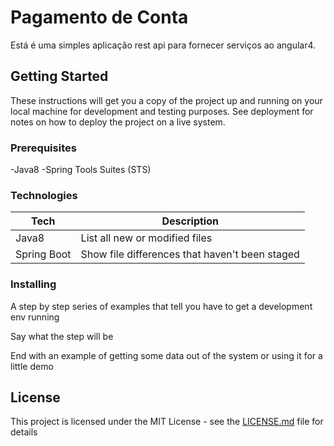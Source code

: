 # Pagamento de Conta

Está é uma simples aplicação rest api para fornecer serviços ao angular4.

## Getting Started

These instructions will get you a copy of the project up and running on your local machine for development and testing purposes. See deployment for notes on how to deploy the project on a live system.

### Prerequisites

 -Java8
 -Spring Tools Suites (STS)
 
### Technologies

| Tech | Description |
| --- | --- |
| Java8 | List all new or modified files |
| Spring Boot | Show file differences that haven't been staged |

### Installing

A step by step series of examples that tell you have to get a development env running

Say what the step will be

End with an example of getting some data out of the system or using it for a little demo

## License

This project is licensed under the MIT License - see the [LICENSE.md](LICENSE.md) file for details
